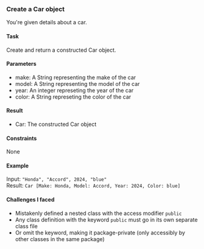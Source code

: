 ### Create a Car object
You're given details about a car.

#### Task
Create and return a constructed Car object.

#### Parameters
- make: A String representing the make of the car
- model: A String representing the model of the car
- year: An integer represeting the year of the car
- color: A String represeting the color of the car

#### Result
- Car: The constructed Car object

#### Constraints
None

#### Example
Input: ```"Honda", "Accord", 2024, "blue"```\
Result: ```Car [Make: Honda, Model: Accord, Year: 2024, Color: blue]```

#### Challenges I faced
- Mistakenly defined a nested class with the access modifier ```public```
- Any class definition with the keyword ```public``` must go in its own separate class file
- Or omit the keyword, making it package-private (only accessibly by other classes in the same package)

